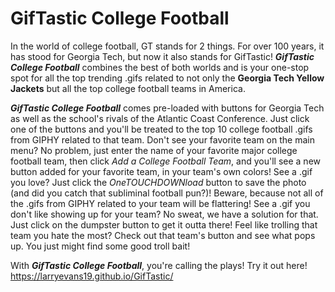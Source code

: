 # GifTastic College Football

In the world of college football, GT stands for 2 things.  For over 100 years, it has stood for Georgia Tech, but now it also stands for GifTastic!  **_GifTastic College Football_** combines the best of both worlds and is your one-stop spot for all the top trending .gifs related to not only the **Georgia Tech Yellow Jackets** but all the top college football teams in America.  

**_GifTastic College Football_** comes pre-loaded with buttons for Georgia Tech as well as the school's rivals of the Atlantic Coast Conference.  Just click one of the buttons and you'll be treated to the top 10 college football .gifs from GIPHY related to that team.  Don't see your favorite team on the main menu?  No problem, just enter the name of your favorite major college football team, then click  _Add a College Football Team_, and you'll see a new button added for your favorite team, in your team's own colors!  See a .gif you love?  Just click the _OneTOUCHDOWNload_ button to save the photo (and did you catch that subliminal football pun?)!  Beware, because not all of the .gifs from GIPHY related to your team will be flattering!  See a .gif you don't like showing up for your team?  No sweat, we have a solution for that.  Just click on the dumpster button to get it outta there!  Feel like trolling that team you hate the most?  Check out that team's button and see what pops up. You just might find some good troll bait!

With **_GifTastic College Football_**, you're calling the plays!  Try it out here! https://larryevans19.github.io/GifTastic/
 
